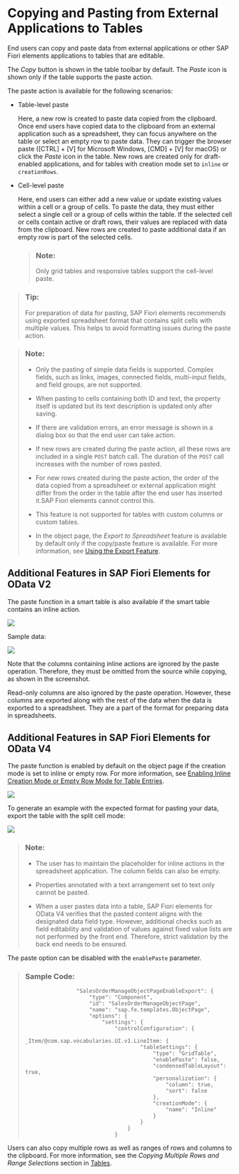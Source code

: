 <!-- loiof6a8fd2812d9442a9bba2f6fb296c42e -->

# Copying and Pasting from External Applications to Tables

End users can copy and paste data from external applications or other SAP Fiori elements applications to tables that are editable.

The *Copy* button is shown in the table toolbar by default. The *Paste* icon is shown only if the table supports the paste action.

The paste action is available for the following scenarios:

-   Table-level paste

    Here, a new row is created to paste data copied from the clipboard. Once end users have copied data to the clipboard from an external application such as a spreadsheet, they can focus anywhere on the table or select an empty row to paste data. They can trigger the browser paste \([CTRL\] + [V\]  for Microsoft Windows, [CMD\] + [V\]  for macOS\) or click the *Paste* icon in the table. New rows are created only for draft-enabled applications, and for tables with creation mode set to `inline` or `creationRows`.

-   Cell-level paste

    Here, end users can either add a new value or update existing values within a cell or a group of cells. To paste the data, they must either select a single cell or a group of cells within the table. If the selected cell or cells contain active or draft rows, their values are replaced with data from the clipboard. New rows are created to paste additional data if an empty row is part of the selected cells.

    > ### Note:  
    > Only grid tables and responsive tables support the cell-level paste.


> ### Tip:  
> For preparation of data for pasting, SAP Fiori elements recommends using exported spreadsheet format that contains split cells with multiple values. This helps to avoid formatting issues during the paste action.

> ### Note:  
> -   Only the pasting of simple data fields is supported. Complex fields, such as links, images, connected fields, multi-input fields, and field groups, are not supported.
> 
> -   When pasting to cells containing both ID and text, the property itself is updated but its text description is updated only after saving.
> 
> -   If there are validation errors, an error message is shown in a dialog box so that the end user can take action.
> 
> -   If new rows are created during the paste action, all these rows are included in a single `POST` batch call. The duration of the `POST` call increases with the number of rows pasted.
> 
> -   For new rows created during the paste action, the order of the data copied from a spreadsheet or external application might differ from the order in the table after the end user has inserted it.SAP Fiori elements cannot control this.
> -   This feature is not supported for tables with custom columns or custom tables.
> 
> -   In the object page, the *Export to Spreadsheet* feature is available by default only if the copy/paste feature is available. For more information, see [Using the Export Feature](using-the-export-feature-4bab6f2.md).



<a name="loiof6a8fd2812d9442a9bba2f6fb296c42e__section_u4k_cnp_gnb"/>

## Additional Features in SAP Fiori Elements for OData V2

The paste function in a smart table is also available if the smart table contains an inline action.

![](images/Excel_copy_paste_5_db3d9d3.png)

Sample data:

![](images/Excel_copy_paste_6_fa98abc.png)

Note that the columns containing inline actions are ignored by the paste operation. Therefore, they must be omitted from the source while copying, as shown in the screenshot.

Read-only columns are also ignored by the paste operation. However, these columns are exported along with the rest of the data when the data is exported to a spreadsheet. They are a part of the format for preparing data in spreadsheets.



<a name="loiof6a8fd2812d9442a9bba2f6fb296c42e__section_u35_d22_tnb"/>

## Additional Features in SAP Fiori Elements for OData V4

The paste function is enabled by default on the object page if the creation mode is set to inline or empty row. For more information, see [Enabling Inline Creation Mode or Empty Row Mode for Table Entries](enabling-inline-creation-mode-or-empty-row-mode-for-table-entries-cfb04f0.md).

![](images/Pasting_in_Excel_with_Inline_Actions_8173bd4.png)

To generate an example with the expected format for pasting your data, export the table with the split cell mode:

![](images/Sample_Data_for_Pasting_in_Exccel_with_Inline_Action_b4c1a5d.png)

> ### Note:  
> -   The user has to maintain the placeholder for inline actions in the spreadsheet application. The column fields can also be empty.
> 
> -   Properties annotated with a text arrangement set to text only cannot be pasted.
> 
> -   When a user pastes data into a table, SAP Fiori elements for OData V4 verifies that the pasted content aligns with the designated data field type. However, additional checks such as field editability and validation of values against fixed value lists are not performed by the front end. Therefore, strict validation by the back end needs to be ensured.

The paste option can be disabled with the `enablePaste` parameter.

> ### Sample Code:  
> ```
>                 "SalesOrderManageObjectPageEnableExport": {
>                     "type": "Component",
>                     "id": "SalesOrderManageObjectPage",
>                     "name": "sap.fe.templates.ObjectPage",
>                     "options": {
>                         "settings": {
>                             "controlConfiguration": {
>                                 _Item/@com.sap.vocabularies.UI.v1.LineItem: {
>                                     "tableSettings": {
>                                         "type": "GridTable",
>                                         "enablePaste": false,
>                                         "condensedTableLayout": true,
>                                         "personalization": {
>                                             "column": true,
>                                             "sort": false
>                                         },
>                                         "creationMode": {
>                                             "name": "Inline"
>                                         }
>                                     }
>                                 }
>                             }
> 
> ```

Users can also copy multiple rows as well as ranges of rows and columns to the clipboard. For more information, see the *Copying Multiple Rows and Range Selections* section in [Tables](tables-c0f6592.md).

